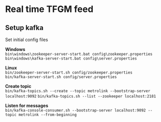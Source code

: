 # Real time TFGM feed

Setup kafka
-----------
Set initial config files

**Windows**  
`bin\windows\zookeeper-server-start.bat config\zookeeper.properties`  
`bin\windows\kafka-server-start.bat config\server.properties`  

**Linux**  
`bin/zookeeper-server-start.sh config/zookeeper.properties`  
`bin/kafka-server-start.sh config/server.properties`  

**Create topic**  
`bin/kafka-topics.sh --create --topic metrolink --bootstrap-server localhost:9092`
`bin/kafka-topics.sh --list --zookeeper localhost:2181`

**Listen for messages**  
`bin/kafka-console-consumer.sh --bootstrap-server localhost:9092 --topic metrolink --from-beginning`